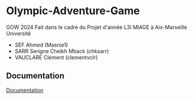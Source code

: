 # Olympic-Adventure-Game
GOW 2024
Fait dans le cadre du Projet d'année L3I MIAGE à Aix-Marseille Université

- SEF Ahmed (Masnie1)
- SARR Serigne Cheikh Mback (chksarr)
- VAUCLARE Clément (clementvclr)


## Documentation

[Documentation](Documentation.md)
